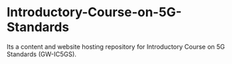# Introductory-Course-on-5G-Standards
Its a content and website hosting repository for Introductory Course on 5G Standards (GW-IC5GS).
